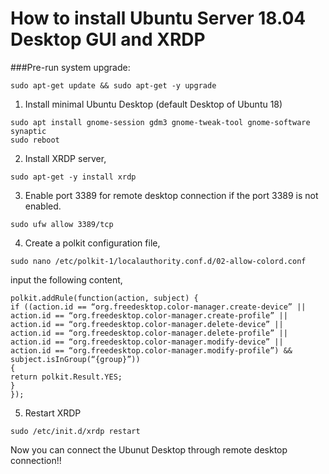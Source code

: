 
# How to install Ubuntu Server 18.04 Desktop GUI and XRDP

###Pre-run system upgrade:
```
sudo apt-get update && sudo apt-get -y upgrade
```
 
1. Install minimal Ubuntu Desktop (default Desktop of Ubuntu 18)

```
sudo apt install gnome-session gdm3 gnome-tweak-tool gnome-software synaptic
sudo reboot
```
 
2. Install XRDP server,

```
sudo apt-get -y install xrdp
```
 
3. Enable port 3389 for remote desktop connection if the port 3389 is not enabled.

```
sudo ufw allow 3389/tcp
```
 
4. Create a polkit configuration file, 

```
sudo nano /etc/polkit-1/localauthority.conf.d/02-allow-colord.conf
```
   input the following content,

```
polkit.addRule(function(action, subject) {
if ((action.id == “org.freedesktop.color-manager.create-device” || action.id == “org.freedesktop.color-manager.create-profile” || action.id == “org.freedesktop.color-manager.delete-device” || action.id == “org.freedesktop.color-manager.delete-profile” || action.id == “org.freedesktop.color-manager.modify-device” || action.id == “org.freedesktop.color-manager.modify-profile”) && subject.isInGroup(“{group}”))
{
return polkit.Result.YES;
}
});
```
 
5. Restart XRDP

```
sudo /etc/init.d/xrdp restart
```
 
Now you can connect the Ubunut Desktop through remote desktop connection!!
